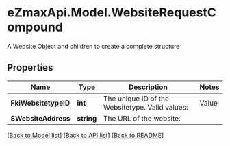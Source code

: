 # eZmaxApi.Model.WebsiteRequestCompound
A Website Object and children to create a complete structure

## Properties

Name | Type | Description | Notes
------------ | ------------- | ------------- | -------------
**FkiWebsitetypeID** | **int** | The unique ID of the Websitetype.  Valid values:  |Value|Description| |-|-| |1|Website| |2|Twitter| |3|Facebook| |4|Survey| | 
**SWebsiteAddress** | **string** | The URL of the website. | 

[[Back to Model list]](../README.md#documentation-for-models) [[Back to API list]](../README.md#documentation-for-api-endpoints) [[Back to README]](../README.md)

